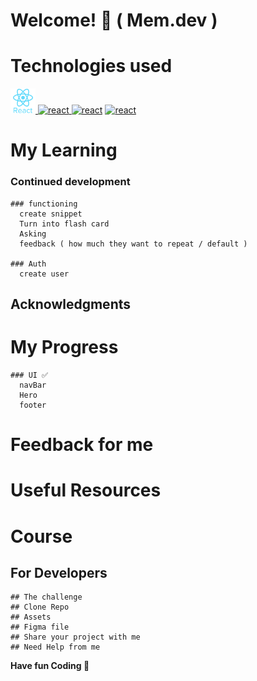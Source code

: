 
# Welcome! 👋 ( Mem.dev )

# Technologies used 
<!-- react logo -->
<a href="https://reactjs.org/" target="_blank" rel="noreferrer"> <img src="https://raw.githubusercontent.com/devicons/devicon/master/icons/react/react-original-wordmark.svg" alt="react" width="40" height="40"/> </a> <!-- vite logo --><a href="https://reactjs.org/" target="_blank" rel="noreferrer"> <img src="https://upload.wikimedia.org/wikipedia/commons/f/f1/Vitejs-logo.svg" alt="react" width="40" height="40"/> </a> <!-- tailwindcss logo -->
<a href="https://tailwindcss.com/" target="_blank" rel="noreferrer"> <img src="https://upload.wikimedia.org/wikipedia/commons/d/d5/Tailwind_CSS_Logo.svg" alt="react" width="40" height="40"/></a> 
<a href="https://firebase.google.com" target="_blank" rel="noreferrer"> <img src="https://upload.wikimedia.org/wikipedia/commons/c/cf/Firebase_icon.svg" alt="react" width="40" height="40"/></a> 

# My Learning 

  ### Continued development

    ### functioning 
      create snippet 
      Turn into flash card
      Asking 
      feedback ( how much they want to repeat / default )
      
    ### Auth
      create user

  ## Acknowledgments
    


# My Progress 
    ### UI ✅
      navBar
      Hero
      footer

# Feedback for me 

# Useful Resources 

# Course 

## For Developers
    ## The challenge
    ## Clone Repo 
    ## Assets 
    ## Figma file 
    ## Share your project with me 
    ## Need Help from me 

**Have fun  Coding 🚀**